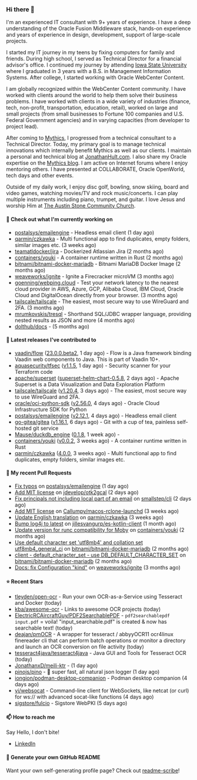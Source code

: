 ### Hi there 👋

I'm an experienced IT consultant with 9+ years of experience. I have a deep understanding of the Oracle Fusion Middleware stack, hands-on experience and years of experience in design, development, support of large-scale projects.

I started my IT journey in my teens by fixing computers for family and friends. During high school, I served as Technical Director for a financial advisor's office. I continued my journey by attending [Iowa State University](iastate.edu) where I graduated in 3 years with a B.S. in Management Information Systems. After college, I started working with Oracle WebCenter Content.

I am globally recognized within the WebCenter Content community. I have worked with clients around the world to help them solve their business problems. I have worked with clients in a wide variety of industries (finance, tech, non-profit, transportation, education, retail), worked on large and small projects (from small businesses to Fortune 100 companies and U.S. Federal Government agencies) and in varying capacities (from developer to project lead).

After coming to [Mythics](https://www.mythics.com/), I progressed from a technical consultant to a Technical Director. Today, my primary goal is to manage technical innovations which internally benefit Mythics as well as our clients. I maintain a personal and technical blog at [JonathanHult.com](https://jonathanhult.com). I also share my Oracle expertise on the [Mythics blog](https://www.mythics.com/about/blog/). I am active on Internet forums where I enjoy mentoring others. I have presented at COLLABORATE, Oracle OpenWorld, tech days and other events.

Outside of my daily work, I enjoy disc golf, bowling, snow skiing, board and video games, watching movies/TV and rock music/concerts. I can play multiple instruments including piano, trumpet, and guitar. I love Jesus and worship Him at [The Austin Stone Community Church](https://austinstone.org/).

#### 👷 Check out what I'm currently working on

- [postalsys/emailengine](https://github.com/postalsys/emailengine) - Headless email client (1 day ago)
- [qarmin/czkawka](https://github.com/qarmin/czkawka) - Multi functional app to find duplicates, empty folders, similar images etc. (3 weeks ago)
- [teamatldocker/jira](https://github.com/teamatldocker/jira) - Dockerized Atlassian Jira (2 months ago)
- [containers/youki](https://github.com/containers/youki) - A container runtime written in Rust (2 months ago)
- [bitnami/bitnami-docker-mariadb](https://github.com/bitnami/bitnami-docker-mariadb) - Bitnami MariaDB Docker Image (2 months ago)
- [weaveworks/ignite](https://github.com/weaveworks/ignite) - Ignite a Firecracker microVM (3 months ago)
- [goenning/webping.cloud](https://github.com/goenning/webping.cloud) - Test your network latency to the nearest cloud provider in AWS, Azure, GCP, Alibaba Cloud, IBM Cloud, Oracle Cloud and DigitalOcean directly from your browser. (3 months ago)
- [tailscale/tailscale](https://github.com/tailscale/tailscale) - The easiest, most secure way to use WireGuard and 2FA. (3 months ago)
- [mrumkovskis/tresql](https://github.com/mrumkovskis/tresql) - Shorthand SQL/JDBC wrapper language, providing nested results as JSON and more (4 months ago)
- [dolthub/docs](https://github.com/dolthub/docs) -  (5 months ago)

#### 🔭 Latest releases I've contributed to

- [vaadin/flow](https://github.com/vaadin/flow) ([23.0.0.beta2](https://github.com/vaadin/flow/releases/tag/23.0.0.beta2), 1 day ago) - Flow is a Java framework binding Vaadin web components to Java. This is part of Vaadin 10&#43;.
- [aquasecurity/tfsec](https://github.com/aquasecurity/tfsec) ([v1.1.5](https://github.com/aquasecurity/tfsec/releases/tag/v1.1.5), 1 day ago) - Security scanner for your Terraform code
- [apache/superset](https://github.com/apache/superset) ([superset-helm-chart-0.5.8](https://github.com/apache/superset/releases/tag/superset-helm-chart-0.5.8), 2 days ago) - Apache Superset is a Data Visualization and Data Exploration Platform
- [tailscale/tailscale](https://github.com/tailscale/tailscale) ([v1.20.4](https://github.com/tailscale/tailscale/releases/tag/v1.20.4), 3 days ago) - The easiest, most secure way to use WireGuard and 2FA.
- [oracle/oci-python-sdk](https://github.com/oracle/oci-python-sdk) ([v2.56.0](https://github.com/oracle/oci-python-sdk/releases/tag/v2.56.0), 4 days ago) - Oracle Cloud Infrastructure SDK for Python
- [postalsys/emailengine](https://github.com/postalsys/emailengine) ([v2.12.1](https://github.com/postalsys/emailengine/releases/tag/v2.12.1), 4 days ago) - Headless email client
- [go-gitea/gitea](https://github.com/go-gitea/gitea) ([v1.16.1](https://github.com/go-gitea/gitea/releases/tag/v1.16.1), 6 days ago) - Git with a cup of tea, painless self-hosted git service
- [Mause/duckdb_engine](https://github.com/Mause/duckdb_engine) ([0.1.8](https://github.com/Mause/duckdb_engine/releases/tag/0.1.8), 1 week ago) - 
- [containers/youki](https://github.com/containers/youki) ([v0.0.2](https://github.com/containers/youki/releases/tag/v0.0.2), 3 weeks ago) - A container runtime written in Rust
- [qarmin/czkawka](https://github.com/qarmin/czkawka) ([4.0.0](https://github.com/qarmin/czkawka/releases/tag/4.0.0), 3 weeks ago) - Multi functional app to find duplicates, empty folders, similar images etc.

#### 🔨 My recent Pull Requests

- [Fix typos](https://github.com/postalsys/emailengine/pull/112) on [postalsys/emailengine](https://github.com/postalsys/emailengine) (1 day ago)
- [Add MIT license](https://github.com/jdevelop/otk2gcal/pull/1) on [jdevelop/otk2gcal](https://github.com/jdevelop/otk2gcal) (2 days ago)
- [Fix principals not including local part of an email](https://github.com/smallstep/cli/pull/635) on [smallstep/cli](https://github.com/smallstep/cli) (2 days ago)
- [Add MIT license](https://github.com/Callumpy/macos-rclone-launchd/pull/1) on [Callumpy/macos-rclone-launchd](https://github.com/Callumpy/macos-rclone-launchd) (3 weeks ago)
- [Update English translation](https://github.com/qarmin/czkawka/pull/585) on [qarmin/czkawka](https://github.com/qarmin/czkawka) (3 weeks ago)
- [Bump log4j to latest](https://github.com/jillesvangurp/es-kotlin-client/pull/76) on [jillesvangurp/es-kotlin-client](https://github.com/jillesvangurp/es-kotlin-client) (1 month ago)
- [Update version for runc compatibility for Moby](https://github.com/containers/youki/pull/530) on [containers/youki](https://github.com/containers/youki) (2 months ago)
- [Use default character set &#39;utf8mb4&#39; and collation set utf8mb4_general_ci](https://github.com/bitnami/bitnami-docker-mariadb/pull/255) on [bitnami/bitnami-docker-mariadb](https://github.com/bitnami/bitnami-docker-mariadb) (2 months ago)
- [client - default_character_set - use DB_DEFAULT_CHARACTER_SET](https://github.com/bitnami/bitnami-docker-mariadb/pull/254) on [bitnami/bitnami-docker-mariadb](https://github.com/bitnami/bitnami-docker-mariadb) (2 months ago)
- [Docs: fix Configuration &#34;kind&#34;](https://github.com/weaveworks/ignite/pull/877) on [weaveworks/ignite](https://github.com/weaveworks/ignite) (3 months ago)

#### ⭐ Recent Stars

- [tleyden/open-ocr](https://github.com/tleyden/open-ocr) - Run your own OCR-as-a-Service using Tesseract and Docker (today)
- [kba/awesome-ocr](https://github.com/kba/awesome-ocr) - Links to awesome OCR projects (today)
- [ElectricRCAircraftGuy/PDF2SearchablePDF](https://github.com/ElectricRCAircraftGuy/PDF2SearchablePDF) - `pdf2searchablepdf input.pdf` = voila! &#34;input_searchable.pdf&#34; is created &amp; now has searchable text! (today)
- [deajan/pmOCR](https://github.com/deajan/pmOCR) - A wrapper for tesseract / abbyyOCR11 ocr4linux finereader cli that can perform batch operations or monitor a directory and launch an OCR conversion on file activity (today)
- [tesseract4java/tesseract4java](https://github.com/tesseract4java/tesseract4java) - Java GUI and Tools for Tesseract OCR (today)
- [JonathanxD/meili-ktr](https://github.com/JonathanxD/meili-ktr) -  (1 day ago)
- [pinojs/pino](https://github.com/pinojs/pino) - 🌲 super fast, all natural json logger (1 day ago)
- [iongion/podman-desktop-companion](https://github.com/iongion/podman-desktop-companion) - Podman desktop companion (4 days ago)
- [vi/websocat](https://github.com/vi/websocat) - Command-line client for WebSockets, like netcat (or curl) for ws:// with advanced socat-like functions (4 days ago)
- [sigstore/fulcio](https://github.com/sigstore/fulcio) - Sigstore WebPKI (5 days ago)

#### 📫 How to reach me

Say Hello, I don't bite!

- [LinkedIn](https://www.linkedin.com/in/jonathanhult)

#### 📖 Generate your own GitHub README

Want your own self-generating profile page? Check out [readme-scribe](https://github.com/muesli/readme-scribe)!
